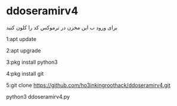 # ddoseramirv4

برای ورود ب این مخزن در ترموکس کد را کلون کنید

1:apt update

2:apt upgrade

3:pkg install python3

4:pkg install git

5:git clone https://github.com/ho3inkingroothack/ddoseramirv4.git


python3 ddoseramirv4.py
